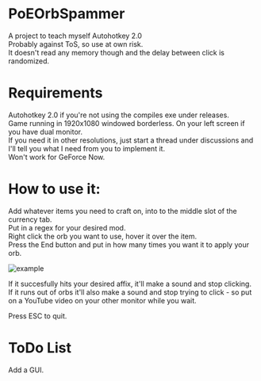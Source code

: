# PoEOrbSpammer
A project to teach myself Autohotkey 2.0  
Probably against ToS, so use at own risk.   
It doesn't read any memory though and the delay between click is randomized.
# Requirements
Autohotkey 2.0 if you're not using the compiles exe under releases.  
Game running in 1920x1080 windowed borderless. On your left screen if you have dual monitor.  
If you need it in other resolutions, just start a thread under discussions and I'll tell you what I need from you to implement it.  
Won't work for GeForce Now.
# How to use it:
Add whatever items you need to craft on, into to the middle slot of the currency tab.  
Put in a regex for your desired mod.  
Right click the orb you want to use, hover it over the item.  
Press the End button and put in how many times you want it to apply your orb.

![example](https://github.com/user-attachments/assets/0b22470c-a93a-46a2-b78c-6cb2a941f8d4)


If it succesfully hits your desired affix, it'll make a sound and stop clicking.  
If it runs out of orbs it'll also make a sound and stop trying to click - so put on a YouTube video on your other monitor while you wait.

Press ESC to quit.

# ToDo List
Add a GUI.


